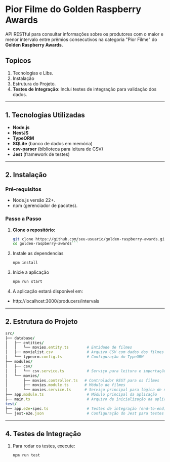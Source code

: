 # Pior Filme do Golden Raspberry Awards

API RESTful para consultar informações sobre os produtores com o maior e menor intervalo entre prêmios consecutivos na categoria "Pior Filme" do **Golden Raspberry Awards**.

## **Topicos**
1. Tecnologias e Libs.
2. Instalação
3. Estrutura do Projeto.
4. **Testes de Integração**: Inclui testes de integração para validação dos dados.

---

## **1. Tecnologias Utilizadas**
- **Node.js**
- **NestJS**
- **TypeORM**
- **SQLite** (banco de dados em memória)
- **csv-parser** (biblioteca para leitura de CSV)
- **Jest** (framework de testes)

---

## **2. Instalação**

### **Pré-requisitos**
- Node.js versão 22+.
- npm (gerenciador de pacotes).

### **Passo a Passo**

1. **Clone o repositório:**
   ```bash
   git clone https://github.com/seu-usuario/golden-raspberry-awards.git
   cd golden-raspberry-awards```

2. Instale as dependencias
   ```bash
   npm install

3. Inicie a aplicação
   ```bash
   npm run start

4. A aplicação estará disponível em:
- http://localhost:3000/producers/intervals

---

## **2. Estrutura do Projeto**
```ruby
src/
├── database/
│   ├── entities/
│   │   └── movies.entity.ts        # Entidade de filmes
│   ├── movielist.csv               # Arquivo CSV com dados dos filmes
│   └── typeorm.config.ts           # Configuração do TypeORM
├── modules/
│   ├── csv/
│   │   └── csv.service.ts          # Serviço para leitura e importação do CSV
│   └── movies/
│       ├── movies.controller.ts   # Controlador REST para os filmes
│       ├── movies.module.ts       # Módulo de filmes
│       └── movies.service.ts      # Serviço principal para lógica de negócio
├── app.module.ts                   # Módulo principal da aplicação
├── main.ts                         # Arquivo de inicialização da aplicação
test/
├── app.e2e-spec.ts                 # Testes de integração (end-to-end)
└── jest-e2e.json                   # Configuração do Jest para testes e2e
```

---

## **4. Testes de Integração**
1. Para rodar os testes, execute:
   ```bash
   npm run test

